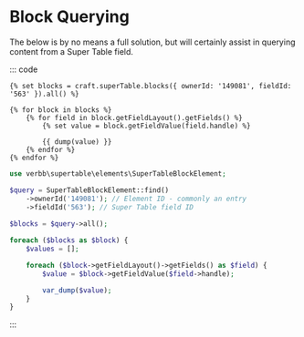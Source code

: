 # Block Querying

The below is by no means a full solution, but will certainly assist in querying content from a Super Table field.

::: code
```twig Twig
{% set blocks = craft.superTable.blocks({ ownerId: '149081', fieldId: '563' }).all() %}

{% for block in blocks %}
    {% for field in block.getFieldLayout().getFields() %}
        {% set value = block.getFieldValue(field.handle) %}

        {{ dump(value) }}
    {% endfor %}
{% endfor %}
```

```php PHP
use verbb\supertable\elements\SuperTableBlockElement;

$query = SuperTableBlockElement::find()
    ->ownerId('149081'); // Element ID - commonly an entry
    ->fieldId('563'); // Super Table field ID
    
$blocks = $query->all();

foreach ($blocks as $block) {
    $values = [];

    foreach ($block->getFieldLayout()->getFields() as $field) {
        $value = $block->getFieldValue($field->handle);

        var_dump($value);
    }
}
```
:::
